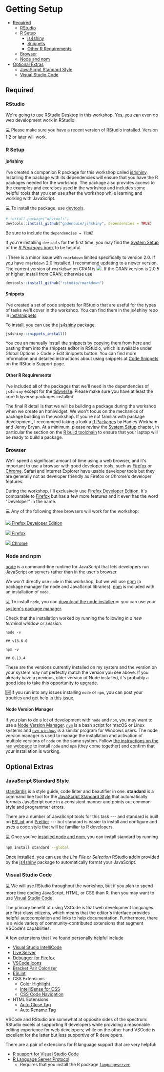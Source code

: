 # Getting Setup <!-- omit in toc -->

- [Required](#required)
  - [RStudio](#rstudio)
  - [R Setup](#r-setup)
    - [js4shiny](#js4shiny)
    - [Snippets](#snippets)
    - [Other R Requirements](#other-r-requirements)
  - [Browser](#browser)
  - [Node and npm](#node-and-npm)
- [Optional Extras](#optional-extras)
  - [JavaScript Standard Style](#javascript-standard-style)
  - [Visual Studio Code](#visual-studio-code)

## Required

### RStudio

[rstudio-desktop]: https://rstudio.com/products/rstudio/
[rstudio-snippets]: https://support.rstudio.com/hc/en-us/articles/204463668-Code-Snippets
[js4shiny-snippets]: https://github.com/gadenbuie/js4shiny/tree/master/inst/snippets

We're going to use [RStudio Desktop][rstudio-desktop] in this workshop. Yes, you can even do web development work in RStudio!

:computer: Please make sure you have a recent version of RStudio installed. Version 1.2 or later will work.

### R Setup

[js4shiny]: https://github.com/gadenbuie/js4shiny
[devtools]: https://devtools.r-lib.org
[r-pkgs]: https://r-pkgs.org
[r-pkgs-setup]: https://r-pkgs.org/setup.html
[tidyverse]: https://tidyverse.org
[r-pkgs-setup-tools]: https://r-pkgs.org/setup.html#setup-tools

#### js4shiny

I've created a companion R package for this workshop called [js4shiny]. Installing the package with its dependencies will ensure that you have the R packages needed for the workshop. The package also provides access to the examples and exercises used in the workshop and includes some helpful tools that you can use after the workshop while learning and working with JavaScript.

:computer: To install the package, use [devtools].

```r
# install.package("devtools")
devtools::install_github("gadenbuie/js4shiny", dependencies = TRUE)
```

Be sure to include the `dependencies = TRUE`!

If you're installing `devtools` for the first time, you may find the [System Setup][r-pkgs-setup] of the [_R Packages_ book][r-pkgs] to be helpful.

:information_source: There is a minor issue with `rmarkdown` limited specifically to version 2.0. If you have `rmarkdown` 2.0 installed, I recommend updating to a newer version. The current version of `rmarkdown` on CRAN is ![](https://www.r-pkg.org/badges/version/rmarkdown). If the CRAN version is 2.0.5 or higher, install from CRAN; otherwise use

```r
devtools::install_github("rstudio/rmarkdown")
```

#### Snippets

I've created a set of code snippets for RStudio
that are useful for the types of tasks we'll cover in the workshop.
You can find them in the js4shiny repo in [inst/snippets][js4shiny-snippets].

To install, you can use the [js4shiny] package.

```r
js4shiny::snippets_install()
```

You cou an manually install the snippets by [copying them from here][js4shiny-snippets] 
and pasting them into the snippets editor in RStudio,
which is available under Global Options > Code > Edit Snippets button.
You can find more information and detailed instructions about using snippets
at [Code Snippets][rstudio-snippets] on the RStudio Support page.

#### Other R Requirements

I've included all of the packages that we'll need
in the dependencies of `js4shiny`
except for the [tidyverse].
Please make sure you have at least the core tidyverse packages installed.

The final R detail is that we will be building a package
during the workshop when we create an htmlwidget.
We won't focus on the mechanics of package building in the workshop.
If you're not familiar with package development,
I recommend taking a look a [R Packages][r-pkgs]
by Hadley Wickham and Jenny Bryan.
At a minimum,
please review the [System Setup][r-pkgs-setup] chapter,
in particular the section on the [R build toolchain][r-pkgs-setup-tools]
to ensure that your laptop will be ready to build a package.

### Browser

[firefox]: https://www.mozilla.org/en-US/firefox/new/
[firefox-dev]: https://www.mozilla.org/en-US/firefox/developer/
[chrome]: https://www.google.com/chrome/
[chrome-logo]: https://raw.githubusercontent.com/alrra/browser-logos/master/src/chrome/chrome_24x24.png
[firefox-logo]: https://raw.githubusercontent.com/alrra/browser-logos/master/src/firefox/firefox_24x24.png
[firefox-logo-dev]: https://raw.githubusercontent.com/alrra/browser-logos/master/src/firefox-developer-edition/firefox-developer-edition_24x24.png

We'll spend a significant amount of time using a web browser,
and it's important to use a browser with good developer tools,
such as [Firefox] or [Chrome].
Safari and Internet Explorer have usable developer tools
but they are generally not as developer friendly as
Firefox or Chrome's developer features.

During the workshop,
I'll exclusively use [Firefox Developer Edition][firefox-dev].
It's comparable to [Firefox] but has a few more features and it even has the word "Developer" in the name.

:computer: Any of the following three browsers will work for the workshop:

[![][firefox-logo-dev] Firefox Developer Edition][firefox-dev]

[![][firefox-logo] Firefox][firefox]

[![][chrome-logo] Chrome][chrome]


### Node and npm

[nodejs]: https://nodejs.org/
[nodejs-download]: https://nodejs.org/en/download/
[nodejs-install]: https://nodejs.org/en/download/package-manager/
[npm]: https://www.npmjs.com/
[npm-install-nvm]: https://docs.npmjs.com/downloading-and-installing-node-js-and-npm#using-a-node-version-manager-to-install-nodejs-and-npm
[nvm]: https://github.com/nvm-sh/nvm
[nvm-windows]: https://github.com/coreybutler/nvm-windows

[node][nodejs] is a command-line runtime for JavaScript
that lets developers run JavaScript on servers
rather than in the user's browser.

We won't directly use `node` in this workshop,
but we will use [npm] (a package manager for node and JavaScript libraries).
[npm] is included with an installation of `node`.

:computer: To install `node`,
you can [download the node installer][nodejs-download]
or you can use your [system's package manager][nodejs-install].

Check that the installation worked by running the following
_in a new terminal window or session_.

<pre class="bash"><code>node -v</code></pre>

```
## v13.6.0
```

<pre class="bash"><code>npm -v </code></pre>

```
## 6.13.4
```

These are the versions currently installed on my system
and the version on your system may not perfectly match the version you see above.
If you already have a previous,
older version of Node installed,
it's probably a good idea to take this opportunity to upgrade.

:sos: If you run into any issues installing `node` or `npm`,
you can post your troubles and get help [in this issue](https://github.com/rstudio-conf-2020/js-for-shiny/issues/2).

#### Node Version Manager <!-- omit in toc -->

If you plan to do a lot of development with `node` and `npm`,
you may want to use a [Node Version Manager][nvm].
[`nvm`][nvm] is a bash script for macOS or Linux systems
and [`nvm-windows`][nvm-windows] is a similar program for Windows users.
The node version manager is used to manage the installation and activation
of multiple versions of `node` on the same system.
Follow [the instructions on the `npm` webpage][npm-install-nvm]
to install `node` and `npm` (they come together)
and confirm that your installation is working.


## Optional Extras

### JavaScript Standard Style

[standardjs]: https://standardjs.com/
[eslint]: https://eslint.org/
[prettier]: https://prettier.io/

[standardjs] is a style guide, code linter and beautifier in one.
**standard** is a command line tool
for the [JavaScript Standard Style][standardjs]
that automatically formats JavaScript code in a consistent manner
and points out common style and programmer errors.

There are a number of JavaScript tools for this task ---
and standard is built on [ESLint] and [Prettier] ---
but standard is easier to install and configure
and uses a code style that will be familiar to R developers.

:computer: Once you've [installed node and npm](#node-and-npm),
you can install standard by running

```bash
npm install standard --global
```

Once installed,
you can use the _Lint File or Selection_ RStudio addin
provided by the [js4shiny](#r-setup) package
to automatically format your JavaScript.

### Visual Studio Code

[vscode]: https://code.visualstudio.com/
[vscode-extensions]: https://marketplace.visualstudio.com/VSCode
[vscode-ext-debugger-firefox]: https://marketplace.visualstudio.com/items?itemName=firefox-devtools.vscode-firefox-debug
[vscode-ext-icons]: https://marketplace.visualstudio.com/items?itemName=vscode-icons-team.vscode-icons
[vscode-ext-bracket]: https://marketplace.visualstudio.com/items?itemName=CoenraadS.bracket-pair-colorizer-2
[vscode-ext-intellicode]: https://marketplace.visualstudio.com/items?itemName=VisualStudioExptTeam.vscodeintellicode
[vscode-ext-live-server]: https://marketplace.visualstudio.com/items?itemName=ritwickdey.LiveServer
[vscode-ext-eslint]: https://marketplace.visualstudio.com/items?itemName=dbaeumer.vscode-eslint
[vscode-ext-color-highlight]: https://marketplace.visualstudio.com/items?itemName=naumovs.color-highlight
[vscode-ext-r]: https://marketplace.visualstudio.com/items?itemName=Ikuyadeu.r
[vscode-ext-r-lsp]: https://marketplace.visualstudio.com/items?itemName=REditorSupport.r-lsp
[vscode-ext-css-intellisense]: https://marketplace.visualstudio.com/items?itemName=Zignd.html-css-class-completion
[vscode-ext-css-navigation]: https://marketplace.visualstudio.com/items?itemName=pucelle.vscode-css-navigation
[vscode-ext-auto-close-tag]: https://marketplace.visualstudio.com/items?itemName=formulahendry.auto-close-tag
[vscode-ext-auto-rename-tag]: https://marketplace.visualstudio.com/items?itemName=formulahendry.auto-rename-tag
[rpkg-languageserver]: https://github.com/REditorSupport/languageserver


:computer: We will use RStudio throughout the workshop,
but if you plan to spend more time coding JavaScript, HTML, or CSS than R,
then you may want to use [Visual Studio Code][vscode].

The primary benefit of using VSCode is that
web development languages are first-class citizens,
which means that the editor's interface provides helpful autocompletion
and links to help documentation.
Furthermore,
there is a wide variety of community-contributed extensions
that augment VSCode's capabilities.

A few extensions that I've found personally helpful include

- [Visual Studio IntelliCode][vscode-ext-intellicode]
- [Live Server][vscode-ext-live-server]
- [Debugger for Firefox][vscode-ext-debugger-firefox]
- [VSCode Icons][vscode-ext-icons]
- [Bracket Pair Colorizer][vscode-ext-bracket]
- [ESLint][vscode-ext-eslint]
- CSS Extensions
  - [Color Highlight][vscode-ext-color-highlight]
  - [IntelliSense for CSS][vscode-ext-css-intellisense]
  - [CSS Code Navigation][vscode-ext-css-navigation]
- HTML Extensions
  - [Auto Close Tag][vscode-ext-auto-close-tag]
  - [Auto Rename Tag][vscode-ext-auto-rename-tag]

VSCode and RStudio are somewhat at opposite sides of the spectrum:
RStudio excels at supporting R developers
while providing a reasonable editing experience for web developers;
while on the other hand VSCode is excellent for the latter
but less supportive of R developers.

There are a pair of extensions for R language support that are very helpful:

- [R support for Visual Studio Code][vscode-ext-r]
- [R Language Server Protocol][vscode-ext-r-lsp]
  - Requires that you install the R package [`languageserver`][rpkg-languageserver]
